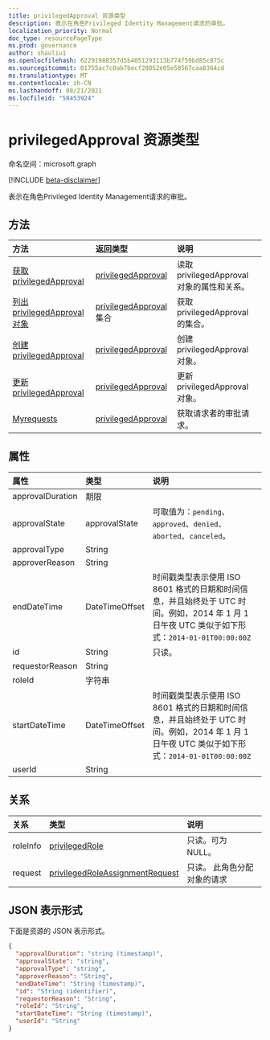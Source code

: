 ```yaml
---
title: privilegedApproval 资源类型
description: 表示在角色Privileged Identity Management请求的审批。
localization_priority: Normal
doc_type: resourcePageType
ms.prod: governance
author: shauliu1
ms.openlocfilehash: 62291980357d5b4051293113b774f59bd85c875c
ms.sourcegitcommit: 01755ac7c0ab7becf28052e05e58567caa8364cd
ms.translationtype: MT
ms.contentlocale: zh-CN
ms.lasthandoff: 08/21/2021
ms.locfileid: "58453924"
---
```

# <a name="privilegedapproval-resource-type"></a>privilegedApproval 资源类型

命名空间：microsoft.graph

[!INCLUDE [beta-disclaimer](../../includes/beta-disclaimer.md)]

表示在角色Privileged Identity Management请求的审批。


## <a name="methods"></a>方法

| 方法           | 返回类型    |说明|
|:---------------|:--------|:----------|
|[获取 privilegedApproval](../api/privilegedapproval-get.md) | [privilegedApproval](privilegedapproval.md) |读取 privilegedApproval 对象的属性和关系。|
|[列出 privilegedApproval 对象](../api/privilegedapproval-list.md) | [privilegedApproval](privilegedapproval.md) 集合|获取 privilegedApproval 的集合。|
|[创建 privilegedApproval](../api/privilegedapproval-post-privilegedapproval.md) | [privilegedApproval](privilegedapproval.md)    |创建 privilegedApproval 对象。 |
|[更新 privilegedApproval](../api/privilegedapproval-update.md) | [privilegedApproval](privilegedapproval.md) |更新 privilegedApproval 对象。 |
|[Myrequests](../api/privilegedapproval-myrequests.md)|[privilegedApproval](privilegedapproval.md)|获取请求者的审批请求。|

## <a name="properties"></a>属性
| 属性     | 类型   |说明|
|:---------------|:--------|:----------|
|approvalDuration|期限||
|approvalState|approvalState| 可取值为：`pending`、`approved`、`denied`、`aborted`、`canceled`。|
|approvalType|String||
|approverReason|String||
|endDateTime|DateTimeOffset|时间戳类型表示使用 ISO 8601 格式的日期和时间信息，并且始终处于 UTC 时间。例如，2014 年 1 月 1 日午夜 UTC 类似于如下形式：`2014-01-01T00:00:00Z`|
|id|String| 只读。|
|requestorReason|String||
|roleId|字符串||
|startDateTime|DateTimeOffset|时间戳类型表示使用 ISO 8601 格式的日期和时间信息，并且始终处于 UTC 时间。例如，2014 年 1 月 1 日午夜 UTC 类似于如下形式：`2014-01-01T00:00:00Z`|
|userId|String||

## <a name="relationships"></a>关系
| 关系 | 类型   |说明|
|:---------------|:--------|:----------|
|roleInfo|[privilegedRole](privilegedrole.md)| 只读。可为 NULL。|
|request|[privilegedRoleAssignmentRequest](privilegedroleassignmentrequest.md)| 只读。 此角色分配对象的请求|

## <a name="json-representation"></a>JSON 表示形式
下面是资源的 JSON 表示形式。

<!-- {
  "blockType": "resource",
  "optionalProperties": [

  ],
  "keyProperty": "id",
  "baseType":"microsoft.graph.entity",
  "@odata.type": "microsoft.graph.privilegedApproval"
}-->

```json
{
  "approvalDuration": "string (timestamp)",
  "approvalState": "string",
  "approvalType": "string",
  "approverReason": "String",
  "endDateTime": "String (timestamp)",
  "id": "String (identifier)",
  "requestorReason": "String",
  "roleId": "String",
  "startDateTime": "String (timestamp)",
  "userId": "String"
}

```

<!-- uuid: 8fcb5dbc-d5aa-4681-8e31-b001d5168d79
2015-10-25 14:57:30 UTC -->
<!--
{
  "type": "#page.annotation",
  "description": "privilegedApproval resource",
  "keywords": "",
  "section": "documentation",
  "tocPath": "",
  "suppressions": []
}
-->


